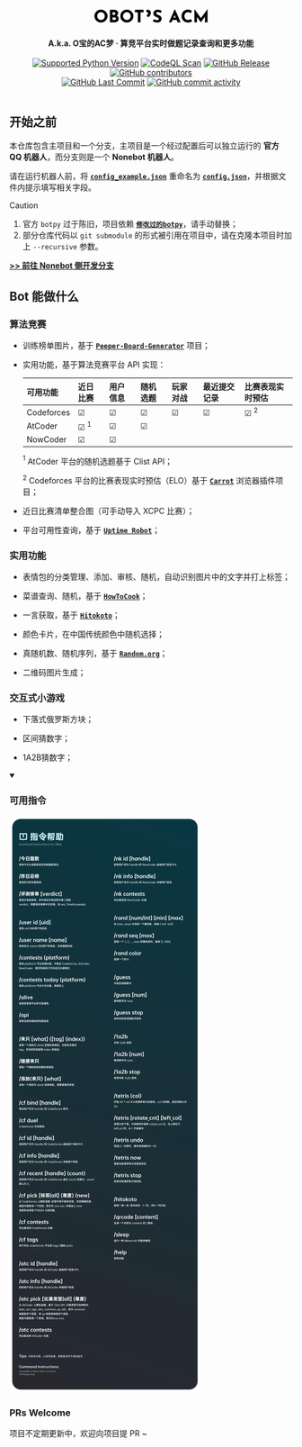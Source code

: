 <br>
<h1 align="center">
  <picture>
    <source media="(prefers-color-scheme: dark)" srcset="/img/obot_logo_inv.png">
    <source media="(prefers-color-scheme: light)" srcset="/img/obot_logo.png">
    <img alt="OBot's ACM" width="40%" src="/img/obot_logo.png">
  </picture>
</h1>
<div align="center">
  <strong>A.k.a. O宝的AC梦 · 算竞平台实时做题记录查询和更多功能</strong><br>
</div><br>

<div align="center">
  <a href="https://github.com/qwedc001/Peeper-Board-Generator/blob/master/requirements.txt"><img alt="Supported Python Version" src="https://img.shields.io/badge/Python-3.10+-teal?style=flat-square"></a>
  <a href="https://github.com/Floating-Ocean/OBot-ACM/actions/workflows/codeql.yml"><img alt="CodeQL Scan" src="https://img.shields.io/github/actions/workflow/status/Floating-Ocean/OBot-ACM/codeql.yml?style=flat-square&label=codeql+scan"></a>
  <a href="https://github.com/Floating-Ocean/OBot-ACM/releases/latest"><img alt="GitHub Release" src="https://img.shields.io/github/v/release/Floating-Ocean/OBot-ACM?style=flat-square&label=OBot's+ACM"></a>
  <a href="https://github.com/Floating-Ocean/OBot-ACM/graphs/contributors"><img alt="GitHub contributors" src="https://img.shields.io/github/contributors/Floating-Ocean/OBot-ACM?style=flat-square"></a>
</div>
<div align="center">
  <a href="https://github.com/Floating-Ocean/OBot-ACM/commits"><img alt="GitHub Last Commit" src="https://img.shields.io/github/last-commit/Floating-Ocean/OBot-ACM?style=flat-square"></a>
  <a href="https://github.com/Floating-Ocean/OBot-ACM/commits"><img alt="GitHub commit activity" src="https://img.shields.io/github/commit-activity/y/Floating-Ocean/OBot-ACM?style=flat-square"></a>
</div><br>

## 开始之前

本仓库包含主项目和一个分支，主项目是一个经过配置后可以独立运行的 **官方 QQ 机器人**，而分支则是一个 **Nonebot 机器人**。

请在运行机器人前，将 **[`config_example.json`](config_example.json)** 重命名为 **[`config.json`](config_example.json)**，并根据文件内提示填写相关字段。

> [!CAUTION]
> 1. 官方 `botpy` 过于陈旧，项目依赖 **[`修改过的botpy`](https://github.com/Floating-Ocean/botpy)**，请手动替换；
> 2. 部分仓库代码以 `git submodule` 的形式被引用在项目中，请在克隆本项目时加上 `--recursive` 参数。

**[>> 前往 Nonebot 侧开发分支](https://github.com/Floating-Ocean/OBot-ACM/tree/dev-nonebot)**

## Bot 能做什么

### 算法竞赛

- 训练榜单图片，基于 **[`Peeper-Board-Generator`](https://github.com/qwedc001/Peeper-Board-Generator)** 项目；

- 实用功能，基于算法竞赛平台 API 实现：
  
  | 可用功能       | 近日比赛         | 用户信息    | 随机选题    | 玩家对战    | 最近提交记录  | 比赛表现实时预估     |
  |------------|--------------|---------|---------|---------|---------|--------------|
  | Codeforces | &#9745;      | &#9745; | &#9745; | &#9745; | &#9745; | &#9745; $^2$ |
  | AtCoder    | &#9745; $^1$ | &#9745; | &#9745; |         |         |              |
  | NowCoder   | &#9745;      | &#9745; |         |         |         |              |
  
  $^1$ AtCoder 平台的随机选题基于 Clist API；
  
  $^2$ Codeforces 平台的比赛表现实时预估（ELO）基于 **[`Carrot`](https://github.com/meooow25/carrot)** 浏览器插件项目；

- 近日比赛清单整合图（可手动导入 XCPC 比赛）；

- 平台可用性查询，基于 **[`Uptime Robot`](https://uptimerobot.com/)**；

### 实用功能

- 表情包的分类管理、添加、审核、随机，自动识别图片中的文字并打上标签；

- 菜谱查询、随机，基于 **[`HowToCook`](https://github.com/Anduin2017/HowToCook)**；

- 一言获取，基于 **[`Hitokoto`](https://hitokoto.cn/)**；

- 颜色卡片，在中国传统颜色中随机选择；

- 真随机数、随机序列，基于 **[`Random.org`](https://www.random.org/)**；

- 二维码图片生成；

### 交互式小游戏

- 下落式俄罗斯方块；

- 区间猜数字；

- 1A2B猜数字；

<details open>
<summary><h3>可用指令</h3></summary>
  <img src="/img/command_instructions.jpg" alt="可用指令"/>
</details>

### PRs Welcome

项目不定期更新中，欢迎向项目提 PR ~

